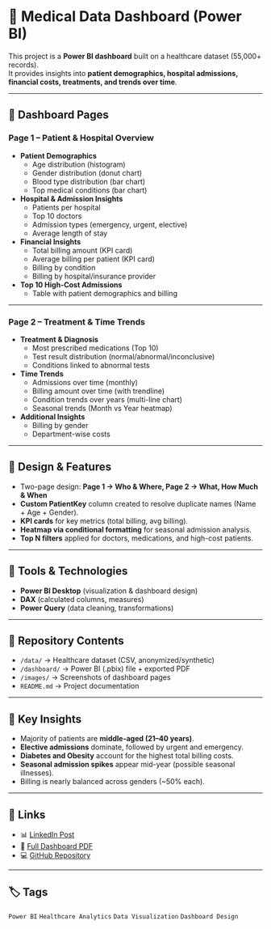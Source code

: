 # 🏥 Medical Data Dashboard (Power BI)

This project is a **Power BI dashboard** built on a healthcare dataset (55,000+ records).  
It provides insights into **patient demographics, hospital admissions, financial costs, treatments, and trends over time**.

---

## 📄 Dashboard Pages

### Page 1 – Patient & Hospital Overview
- **Patient Demographics**
  - Age distribution (histogram)
  - Gender distribution (donut chart)
  - Blood type distribution (bar chart)
  - Top medical conditions (bar chart)
- **Hospital & Admission Insights**
  - Patients per hospital
  - Top 10 doctors
  - Admission types (emergency, urgent, elective)
  - Average length of stay
- **Financial Insights**
  - Total billing amount (KPI card)
  - Average billing per patient (KPI card)
  - Billing by condition
  - Billing by hospital/insurance provider
- **Top 10 High-Cost Admissions**
  - Table with patient demographics and billing

---

### Page 2 – Treatment & Time Trends
- **Treatment & Diagnosis**
  - Most prescribed medications (Top 10)
  - Test result distribution (normal/abnormal/inconclusive)
  - Conditions linked to abnormal tests
- **Time Trends**
  - Admissions over time (monthly)
  - Billing amount over time (with trendline)
  - Condition trends over years (multi-line chart)
  - Seasonal trends (Month vs Year heatmap)
- **Additional Insights**
  - Billing by gender
  - Department-wise costs

---

## 🎨 Design & Features
- Two-page design: **Page 1 → Who & Where, Page 2 → What, How Much & When**  
- **Custom PatientKey** column created to resolve duplicate names (Name + Age + Gender).  
- **KPI cards** for key metrics (total billing, avg billing).  
- **Heatmap via conditional formatting** for seasonal admission analysis.  
- **Top N filters** applied for doctors, medications, and high-cost patients.  

---

## 🚀 Tools & Technologies
- **Power BI Desktop** (visualization & dashboard design)  
- **DAX** (calculated columns, measures)  
- **Power Query** (data cleaning, transformations)  

---

## 📂 Repository Contents
- `/data/` → Healthcare dataset (CSV, anonymized/synthetic)  
- `/dashboard/` → Power BI (.pbix) file + exported PDF  
- `/images/` → Screenshots of dashboard pages  
- `README.md` → Project documentation  

---

## 📌 Key Insights
- Majority of patients are **middle-aged (21–40 years)**.  
- **Elective admissions** dominate, followed by urgent and emergency.  
- **Diabetes and Obesity** account for the highest total billing costs.  
- **Seasonal admission spikes** appear mid-year (possible seasonal illnesses).  
- Billing is nearly balanced across genders (~50% each).  

---

## 🔗 Links
- 📊 [LinkedIn Post](#)  
- 📂 [Full Dashboard PDF](Medical%20Dashboard.pdf)  
- 💻 [GitHub Repository](#)  

---

## 🏷 Tags
`Power BI` `Healthcare Analytics` `Data Visualization` `Dashboard Design`
